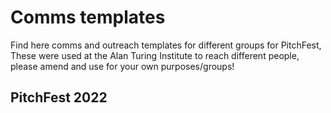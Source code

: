 # Comms templates
Find here comms and outreach templates for different groups for PitchFest,
These were used at the Alan Turing Institute to reach different people, please amend and use for your own purposes/groups!

## PitchFest 2022

###